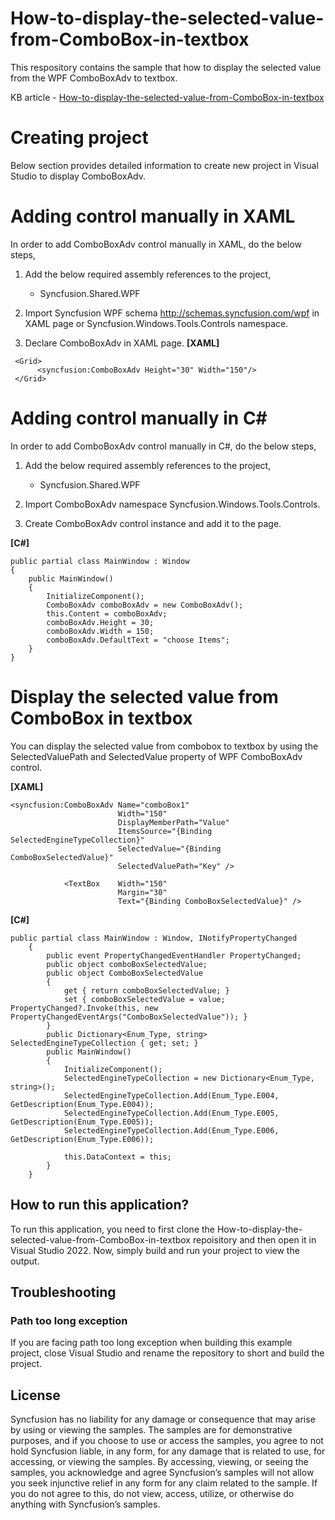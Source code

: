 # How-to-display-the-selected-value-from-ComboBox-in-textbox
This respository contains the sample that how to display the selected value from the WPF ComboBoxAdv to textbox.

KB article - [How-to-display-the-selected-value-from-ComboBox-in-textbox](https://www.syncfusion.com/kb/12198/how-to-display-the-selected-value-from-wpf-comboboxadv-to-textbox)

# Creating project
Below section provides detailed information to create new project in Visual Studio to display ComboBoxAdv.
# Adding control manually in XAML
In order to add ComboBoxAdv control manually in XAML, do the below steps,

1. Add the below required assembly references to the project,

   * Syncfusion.Shared.WPF
2. Import Syncfusion WPF schema http://schemas.syncfusion.com/wpf in XAML page or Syncfusion.Windows.Tools.Controls namespace.

3. Declare ComboBoxAdv in XAML page.
**[XAML]**

```
 <Grid>
      <syncfusion:ComboBoxAdv Height="30" Width="150"/>
 </Grid>
```

# Adding control manually in C#
In order to add ComboBoxAdv control manually in C#, do the below steps,

1. Add the below required assembly references to the project,

    * Syncfusion.Shared.WPF
2. Import ComboBoxAdv namespace Syncfusion.Windows.Tools.Controls.

3. Create ComboBoxAdv control instance and add it to the page.


**[C#]**
```
public partial class MainWindow : Window
{
    public MainWindow()
    {
        InitializeComponent();
        ComboBoxAdv comboBoxAdv = new ComboBoxAdv();
        this.Content = comboBoxAdv;
        comboBoxAdv.Height = 30;
        comboBoxAdv.Width = 150;
        comboBoxAdv.DefaultText = "choose Items";
    }
}
```

#   Display the selected value from ComboBox in textbox

You can display the selected value from combobox to textbox by using the SelectedValuePath and SelectedValue property of WPF ComboBoxAdv control.

**[XAML]**

```
<syncfusion:ComboBoxAdv Name="comboBox1"
                        Width="150"
                        DisplayMemberPath="Value"
                        ItemsSource="{Binding SelectedEngineTypeCollection}"
                        SelectedValue="{Binding ComboBoxSelectedValue}"
                        SelectedValuePath="Key" />
 
            <TextBox    Width="150"
                        Margin="30"
                        Text="{Binding ComboBoxSelectedValue}" />
```
**[C#]**

```
public partial class MainWindow : Window, INotifyPropertyChanged
    {
        public event PropertyChangedEventHandler PropertyChanged;
        public object comboBoxSelectedValue;
        public object ComboBoxSelectedValue
        {
            get { return comboBoxSelectedValue; }
            set { comboBoxSelectedValue = value; PropertyChanged?.Invoke(this, new PropertyChangedEventArgs("ComboBoxSelectedValue")); }
        }
        public Dictionary<Enum_Type, string> SelectedEngineTypeCollection { get; set; }
        public MainWindow()
        {
            InitializeComponent();
            SelectedEngineTypeCollection = new Dictionary<Enum_Type, string>();
            SelectedEngineTypeCollection.Add(Enum_Type.E004, GetDescription(Enum_Type.E004));
            SelectedEngineTypeCollection.Add(Enum_Type.E005, GetDescription(Enum_Type.E005));
            SelectedEngineTypeCollection.Add(Enum_Type.E006, GetDescription(Enum_Type.E006));

            this.DataContext = this;
        }
    }
```
## How to run this application?
To run this application, you need to first clone the How-to-display-the-selected-value-from-ComboBox-in-textbox repoisitory and then open it in Visual Studio 2022. Now, simply build and run your project to view the output.
## <a name="troubleshooting"></a>Troubleshooting ##
### Path too long exception
If you are facing path too long exception when building this example project, close Visual Studio and rename the repository to short and build the project.
## License
Syncfusion has no liability for any damage or consequence that may arise by using or viewing the samples. The samples are for demonstrative purposes, and if you choose to use or access the samples, you agree to not hold Syncfusion liable, in any form, for any damage that is related to use, for accessing, or viewing the samples. By accessing, viewing, or seeing the samples, you acknowledge and agree Syncfusion’s samples will not allow you seek injunctive relief in any form for any claim related to the sample. If you do not agree to this, do not view, access, utilize, or otherwise do anything with Syncfusion’s samples.